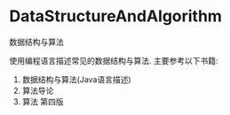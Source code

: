 # DataStructureAndAlgorithm
数据结构与算法

使用编程语言描述常见的数据结构与算法.
主要参考以下书籍:

1. 数据结构与算法(Java语言描述)
2. 算法导论
3. 算法 第四版
